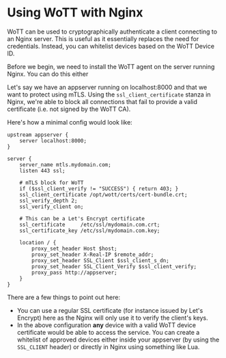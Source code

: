 # Using WoTT with Nginx

WoTT can be used to cryptographically authenticate a client connecting to an Nginx server. This is useful as it essentially replaces the need for credentials. Instead, you can whitelist devices based on the WoTT Device ID.

Before we begin, we need to install the WoTT agent on the server running Nginx. You can do this either

Let's say we have an appserver running on localhost:8000 and that we want to protect using mTLS. Using the `ssl_client_certificate` stanza in Nginx, we're able to block all connections that fail to provide a valid certificate (i.e. not signed by the WoTT CA).

Here's how a minimal config would look like:

```
upstream appserver {
    server localhost:8000;
}

server {
    server_name mtls.mydomain.com;
    listen 443 ssl;

    # mTLS block for WoTT
    if ($ssl_client_verify != "SUCCESS") { return 403; }
    ssl_client_certificate /opt/wott/certs/cert-bundle.crt;
    ssl_verify_depth 2;
    ssl_verify_client on;

    # This can be a Let's Encrypt certificate
    ssl_certificate     /etc/ssl/mydomain.com.crt;
    ssl_certificate_key /etc/ssl/mydomain.com.key;

    location / {
        proxy_set_header Host $host;
        proxy_set_header X-Real-IP $remote_addr;
        proxy_set_header SSL_Client $ssl_client_s_dn;
        proxy_set_header SSL_Client_Verify $ssl_client_verify;
        proxy_pass http://appserver;
    }
}
```

There are a few things to point out here:

 * You can use a regular SSL certificate (for instance issued by Let's Encrypt) here as the Nginx will only use it to verify the client's keys.
 * In the above configuration **any** device with a valid WoTT device certificate would be able to access the service. You can create a whitelist of approved devices either inside your appserver (by using the `SSL_CLIENT` header) or directly in Nginx using something like Lua.


